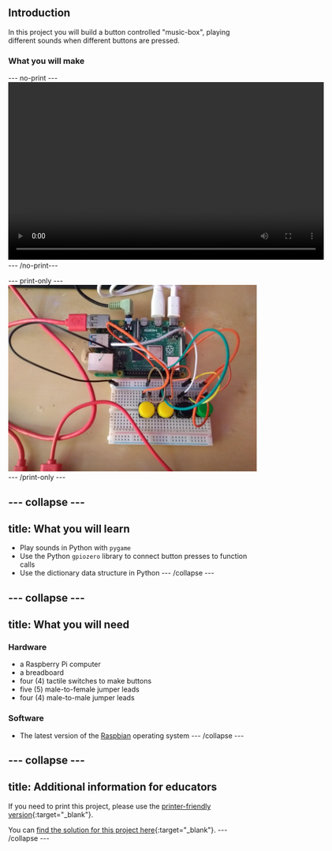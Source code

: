 ## Introduction

In this project you will build a button controlled "music-box", playing different sounds when different buttons are pressed.

### What you will make

--- no-print ---
<video width="640" height="360" controls>
<source src="images/gpio-music-box-final.webm" type="video/webm">
Your browser does not support WebM video, try FireFox or Chrome
</video>
--- /no-print---

--- print-only ---
![final project](images/gpio-music-box-final.jpg)
--- /print-only ---


--- collapse ---
---
title: What you will learn
---
- Play sounds in Python with `pygame`
- Use the Python `gpiozero` library to connect button presses to function calls
- Use the dictionary data structure in Python
--- /collapse ---

--- collapse ---
---
title: What you will need
---

### Hardware
- a Raspberry Pi computer
- a breadboard
- four (4) tactile switches to make buttons
- five (5) male-to-female jumper leads
- four (4) male-to-male jumper leads

### Software
- The latest version of the [Raspbian](https://www.raspberrypi.org/downloads/raspbian/) operating system
--- /collapse ---

--- collapse ---
---
title: Additional information for educators
---

If you need to print this project, please use the [printer-friendly version](https://projects.raspberrypi.org/en/projects/gpio-music-box/print){:target="_blank"}.

You can [find the solution for this project here](http://rpf.io/p/en/gpio-music-box-get){:target="_blank"}.
--- /collapse ---

